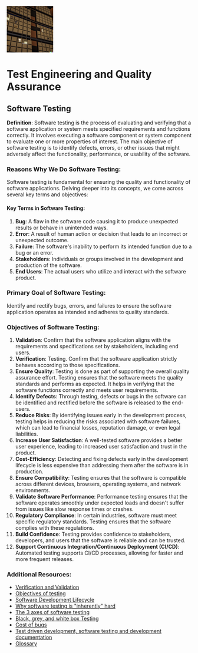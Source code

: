 <img alt='testing image' src='./cover.png' width='25%'>

# Test Engineering and Quality Assurance

## Software Testing

**Definition**:
Software testing is the process of evaluating and verifying that a software application or system meets specified requirements and functions correctly. It involves executing a software component or system component to evaluate one or more properties of interest. The main objective of software testing is to identify defects, errors, or other issues that might adversely affect the functionality, performance, or usability of the software.

### Reasons Why We Do Software Testing:

Software testing is fundamental for ensuring the quality and functionality of software applications. Delving deeper into its concepts, we come across several key terms and objectives:

#### Key Terms in Software Testing:

1. **Bug**: A flaw in the software code causing it to produce unexpected results or behave in unintended ways.
1. **Error**: A result of human action or decision that leads to an incorrect or unexpected outcome.
1. **Failure**: The software's inability to perform its intended function due to a bug or an error.
1. **Stakeholders**: Individuals or groups involved in the development and production of the software.
1. **End Users**: The actual users who utilize and interact with the software product.

### Primary Goal of Software Testing:

Identify and rectify bugs, errors, and failures to ensure the software application operates as intended and adheres to quality standards.

### Objectives of Software Testing:

1. **Validation**: Confirm that the software application aligns with the requirements and specifications set by stakeholders, including end users.
1. **Verification**: Testing.  Confirm that the software application strictly behaves according to those specifications.
1. **Ensure Quality**: Testing is done as part of supporting the overall quality assurance effort.  Testing ensures that the software meets the quality standards and performs as expected. It helps in verifying that the software functions correctly and meets user requirements.
1. **Identify Defects**: Through testing, defects or bugs in the software can be identified and rectified before the software is released to the end-users.
1. **Reduce Risks**: By identifying issues early in the development process, testing helps in reducing the risks associated with software failures, which can lead to financial losses, reputation damage, or even legal liabilities.
1. **Increase User Satisfaction**: A well-tested software provides a better user experience, leading to increased user satisfaction and trust in the product.
1. **Cost-Efficiency**: Detecting and fixing defects early in the development lifecycle is less expensive than addressing them after the software is in production.
1. **Ensure Compatibility**: Testing ensures that the software is compatible across different devices, browsers, operating systems, and network environments.
1. **Validate Software Performance**: Performance testing ensures that the software operates smoothly under expected loads and doesn't suffer from issues like slow response times or crashes.
1. **Regulatory Compliance**: In certain industries, software must meet specific regulatory standards. Testing ensures that the software complies with these regulations.
1. **Build Confidence**: Testing provides confidence to stakeholders, developers, and users that the software is reliable and can be trusted.
1. **Support Continuous Integration/Continuous Deployment (CI/CD)**: Automated testing supports CI/CD processes, allowing for faster and more frequent releases.

### Additional Resources:

* [Verification and Validation](./verification_and_validation.md)
* [Objectives of testing](./testing_objectives.md)
* [Software Development Lifecycle](./sdlc.md)
* [Why software testing is "inherently" hard](./inherently_hard.md)
* [The 3 axes of software testing](./axes_of_testing.md)
* [Black, grey, and white box Testing](./black_grey_white_box_testing.md)
* [Cost of bugs](./cost_of_bugs.md)
* [Test driven development, software testing and development documentation](./tdd.md)
* [Glossary](./glossary.md)
